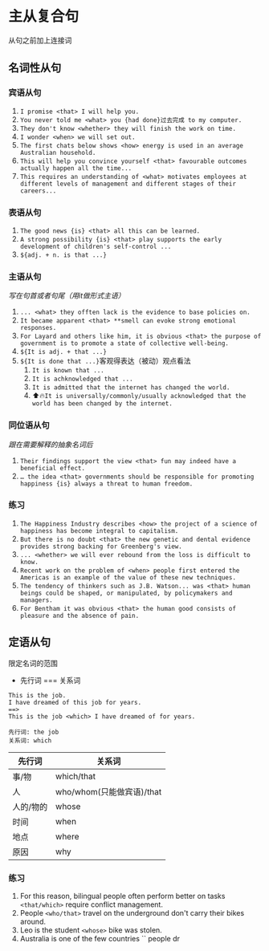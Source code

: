 # 主从复合句
从句之前加上连接词

##  名词性从句

### 宾语从句
1. `I promise <that> I will help you.`
2. `You never told me <what> you {had done}过去完成 to my computer.`
3. `They don't know <whether> they will finish the work on time.`
4. `I wonder <when> we will set out.`
5. `The first chats below shows <how> energy is used in an average Australian household.`
6. `This will help you convince yourself <that> favourable outcomes actually happen all the time...`
7. `This requires an understanding of <what> motivates employees at different levels of management and different stages of their careers...`

### 表语从句
1. `The good news {is} <that> all this can be learned.`
2. `A strong possibility {is} <that> play supports the early development of children's self-control ...`
3. `${adj. + n. is that ...}`

### 主语从句
_写在句首或者句尾（用it做形式主语）_
1. `... <what> they offten lack is the evidence to base policies on.`
2. `It became apparent <that> **smell can evoke strong emotional responses.`
3. `For Layard and others like him, it is obvious <that> the purpose of government is to promote a state of collective well-being.`
4. `${It is adj. + that ...}`
5. `${It is done that ...}`客观得表达（被动）观点看法
	1. `It is known that ...`
	2. `It is achknowledged that ...`
	3. `It is admitted that the internet has changed the world.`
	4. ⬆️🔥`It is universally/commonly/usually acknowledged that the world has been changed by the internet.`

### 同位语从句 
_跟在需要解释的抽象名词后_
1. `Their findings support the view <that> fun may indeed have a beneficial effect.`
2. `… the idea <that> governments should be responsible for promoting happiness {is} always a threat to human freedom.`

### 练习
1. `The Happiness Industry describes <how> the project of a science of happiness has become integral to capitalism.`
2. `But there is no doubt <that> the new genetic and dental evidence provides strong backing for Greenberg's view.`
3. `... <whether> we will ever rebound from the loss is difficult to know.`
4. `Recent work on the problem of <when> people first entered the Americas is an example of the value of these new techniques.`
5. `The tendency of thinkers such as J.B. Watson... was <that> human beings could be shaped, or manipulated, by policymakers and managers.`
6. `For Bentham it was obvious <that> the human good consists of pleasure and the absence of pain.`

## 定语从句
限定名词的范围
- 先行词 === 关系词
```
This is the job.
I have dreamed of this job for years.
==>
This is the job <which> I have dreamed of for years.

先行词: the job 
关系词: which
```

| 先行词   | 关系词                  |
| ----- | -------------------- |
| 事/物   | which/that           |
| 人     | who/whom(只能做宾语)/that |
| 人的/物的 | whose                |
| 时间    | when                 |
| 地点    | where                |
| 原因    | why                  |
### 练习
1. For this reason, bilingual people often perform better on tasks `<that/which>` require conflict management.
2. People `<who/that>` travel on the underground don't carry their bikes around.
3. Leo is the student `<whose>` bike was stolen.
4. Australia is one of the few countries `` people dr


